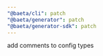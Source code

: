 ```yaml
---
"@baeta/cli": patch
"@baeta/generator": patch
"@baeta/generator-sdk": patch
---
```


add comments to config types
